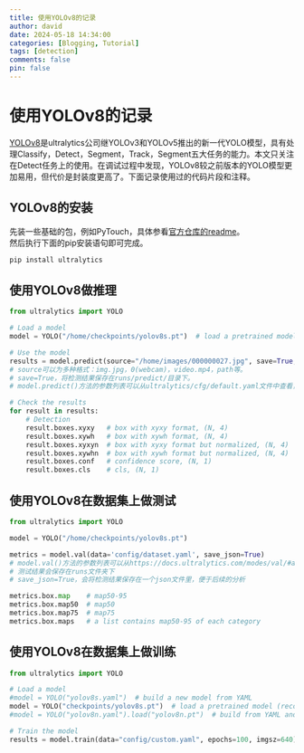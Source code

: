 ```yaml
---
title: 使用YOLOv8的记录
author: david
date: 2024-05-18 14:34:00
categories: [Blogging, Tutorial]
tags: [detection]
comments: false
pin: false
---
```


# 使用YOLOv8的记录
[YOLOv8](https://github.com/ultralytics/ultralytics)是ultralytics公司继YOLOv3和YOLOv5推出的新一代YOLO模型，具有处理Classify，Detect，Segment，Track，Segment五大任务的能力。本文只关注在Detect任务上的使用。在调试过程中发现，YOLOv8较之前版本的YOLO模型更加易用，但代价是封装度更高了。下面记录使用过的代码片段和注释。
## YOLOv8的安装
先装一些基础的包，例如PyTouch，具体参看[官方仓库的readme](https://github.com/ultralytics/ultralytics)。  
然后执行下面的pip安装语句即可完成。
```bash
pip install ultralytics
```

## 使用YOLOv8做推理

```python
from ultralytics import YOLO

# Load a model
model = YOLO("/home/checkpoints/yolov8s.pt")  # load a pretrained model

# Use the model
results = model.predict(source="/home/images/000000027.jpg", save=True, line_width=3)  # predict on an image
# source可以为多种格式：img.jpg，0(webcam)，video.mp4，path等。
# save=True，将检测结果保存在runs/predict/目录下。
# model.predict()方法的参数列表可以从ultralytics/cfg/default.yaml文件中查看，根据需要进行设置

# Check the results
for result in results:
    # Detection
    result.boxes.xyxy   # box with xyxy format, (N, 4)
    result.boxes.xywh   # box with xywh format, (N, 4)
    result.boxes.xyxyn  # box with xyxy format but normalized, (N, 4)
    result.boxes.xywhn  # box with xywh format but normalized, (N, 4)
    result.boxes.conf   # confidence score, (N, 1)
    result.boxes.cls    # cls, (N, 1)
```

## 使用YOLOv8在数据集上做测试
```python
from ultralytics import YOLO

model = YOLO("/home/checkpoints/yolov8s.pt")

metrics = model.val(data='config/dataset.yaml', save_json=True)
# model.val()方法的参数列表可以从https://docs.ultralytics.com/modes/val/#arguments-for-yolo-model-validation中查看，根据需要进行设置
# 测试结果会保存在runs文件夹下
# save_json=True，会将检测结果保存在一个json文件里，便于后续的分析

metrics.box.map    # map50-95
metrics.box.map50  # map50
metrics.box.map75  # map75
metrics.box.maps   # a list contains map50-95 of each category
```

## 使用YOLOv8在数据集上做训练
```python
from ultralytics import YOLO

# Load a model
#model = YOLO("yolov8s.yaml")  # build a new model from YAML
model = YOLO("checkpoints/yolov8s.pt")  # load a pretrained model (recommended for training)
#model = YOLO("yolov8n.yaml").load("yolov8n.pt")  # build from YAML and transfer weights

# Train the model
results = model.train(data="config/custom.yaml", epochs=100, imgsz=640)
```

